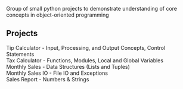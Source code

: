 Group of small python projects to demonstrate understanding of core concepts in object-oriented programming

## Projects
Tip Calculator - Input, Processing, and Output Concepts, Control Statements\
Tax Calculator - Functions, Modules, Local and Global Variables\
Monthly Sales - Data Structures (Lists and Tuples)\
Monthly Sales IO - File IO and Exceptions\
Sales Report - Numbers & Strings